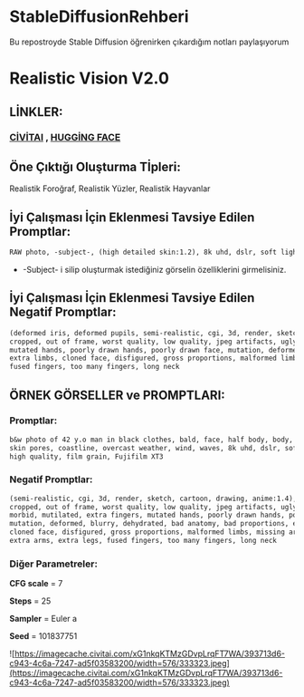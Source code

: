 # StableDiffusionRehberi
Bu repostroyde Stable Diffusion öğrenirken çıkardığım notları paylaşıyorum


# Realistic Vision V2.0

## LİNKLER:

### [CİVİTAI](https://civitai.com/models/4201/realistic-vision-v20)  ,  [HUGGİNG FACE](https://huggingface.co/SG161222/Realistic_Vision_V2.0)



## Öne Çıktığı Oluşturma Tİpleri:

Realistik Foroğraf, Realistik Yüzler, Realistik Hayvanlar 

## İyi Çalışması İçin Eklenmesi Tavsiye Edilen Promptlar:

```markdown
RAW photo, -subject-, (high detailed skin:1.2), 8k uhd, dslr, soft lighting, high quality, film grain, Fujifilm XT3
```
- -Subject- i silip oluşturmak istediğiniz görselin özelliklerini girmelisiniz.

## İyi Çalışması İçin Eklenmesi Tavsiye Edilen Negatif Promptlar:

```markdown
(deformed iris, deformed pupils, semi-realistic, cgi, 3d, render, sketch, cartoon, drawing, anime:1.4), text, close up,
cropped, out of frame, worst quality, low quality, jpeg artifacts, ugly, duplicate, morbid, mutilated, extra fingers,
mutated hands, poorly drawn hands, poorly drawn face, mutation, deformed, blurry, dehydrated, bad anatomy,bad proportions,
extra limbs, cloned face, disfigured, gross proportions, malformed limbs, missing arms, missing legs,extra arms, extra legs,
fused fingers, too many fingers, long neck
```

## ÖRNEK GÖRSELLER ve PROMPTLARI:

### Promptlar:

```markdown
b&w photo of 42 y.o man in black clothes, bald, face, half body, body, high detailed skin, 
skin pores, coastline, overcast weather, wind, waves, 8k uhd, dslr, soft lighting, 
high quality, film grain, Fujifilm XT3
```

### Negatif Promptlar:

```markdown
(semi-realistic, cgi, 3d, render, sketch, cartoon, drawing, anime:1.4), text, close up,
cropped, out of frame, worst quality, low quality, jpeg artifacts, ugly, duplicate, 
morbid, mutilated, extra fingers, mutated hands, poorly drawn hands, poorly drawn face, 
mutation, deformed, blurry, dehydrated, bad anatomy, bad proportions, extra limbs, 
cloned face, disfigured, gross proportions, malformed limbs, missing arms, missing legs, 
extra arms, extra legs, fused fingers, too many fingers, long neck
```

### Diğer Parametreler:
**CFG scale** = 7

**Steps** = 25

**Sampler** = Euler a

**Seed** = 101837751

![https://imagecache.civitai.com/xG1nkqKTMzGDvpLrqFT7WA/393713d6-c943-4c6a-7247-ad5f03583200/width=576/333323.jpeg](https://imagecache.civitai.com/xG1nkqKTMzGDvpLrqFT7WA/393713d6-c943-4c6a-7247-ad5f03583200/width=576/333323.jpeg)

<!-- ## Eksta notlar: -->
